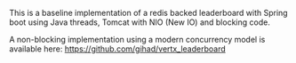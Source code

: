This is a baseline implementation of a redis backed leaderboard with Spring boot using Java threads, Tomcat with NIO (New IO) and blocking code.

A non-blocking implementation using a modern concurrency model is available here: https://github.com/gihad/vertx_leaderboard
